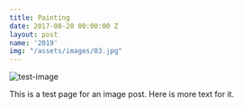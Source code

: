 ```yaml
---
title: Painting
date: 2017-08-20 00:00:00 Z
layout: post
name: '2019'
img: "/assets/images/03.jpg"
---
```


![test-image](/assets/images/02.jpg)

This is a test page for an image post.
Here is more text for it.
